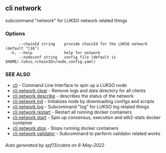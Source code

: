 ## cli network

subcommand "network" for LUKSO network related things

### Options

```
      --chainId string    provide chainId for the LUKSO network (default "l16")
  -h, --help              help for network
      --nodeconf string   config file (default is $HOME/.lukso_<chainID>/node_config.yaml)
```

### SEE ALSO

* [cli](cli.md)	 - Command Line Interface to spin up a LUKSO node
* [cli network clear](cli_network_clear.md)	 - Remove logs and data directory for all clients
* [cli network describe](cli_network_describe.md)	 - describes the status of the network
* [cli network init](cli_network_init.md)	 - Initializes node by downloading configs and scripts
* [cli network log](cli_network_log.md)	 - Subcommand "log" for LUKSO log related things
* [cli network restart](cli_network_restart.md)	 - Restart all running docker containers
* [cli network start](cli_network_start.md)	 - Spin up consensus, execution and eth2-stats docker container
* [cli network stop](cli_network_stop.md)	 - Stops running docker containers
* [cli network validator](cli_network_validator.md)	 - Subcommand to perform validator related works

###### Auto generated by spf13/cobra on 6-May-2022
